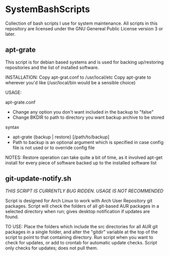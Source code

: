 SystemBashScripts
=================

Collection of bash scripts I use for system maintenance. All scripts in this repository are licensed under the GNU Genereal Public License version 3 or later.

apt-grate
--------------
This script is for debian based systems and is used for backing up/restoring repositories and the list of installed software.

INSTALLATION:
Copy apt-grat.conf to /usr/local/etc
Copy apt-grate to wherever you'd like (/usr/local/bin would be a sensible choice)

USAGE: 

apt-grate.conf
 - Change any option you don't want included in the backup to "false"
 - Change BKDIR to path to directory you want backup archive to be stored

syntax
 - apt-grate {backup | restore} [/path/to/backup]
 - Path to backup is an optional argument which is specified in case config file is not used or to override config file

NOTES:
Restore operation can take quite a bit of time, as it involved apt-get install for every piece of software backed up to the installed software list

git-update-notify.sh
-----------------------

*THIS SCRIPT IS CURRENTLY BUG RIDDEN. USAGE IS NOT RECOMMENDED*

Script is designed for Arch Linux to work with Arch User Repository git packages. Script will check the folders of all git-based AUR packages in a selected directory when run; gives desktop notification if updates are found.

TO USE: Place the folders which include the src directories for all AUR git packages in a single folder, and alter the "gitdir" variable at the top of the script to point to that containing directory. Run script when you want to check for updates, or add to crontab for automatic update checks.
Script only checks for updates; does not pull them.

